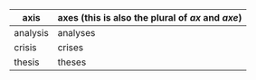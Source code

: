 
| axis     | axes (this is also the plural of _ax_ and _axe_) |
| -------- | ------------------------------------------------ |
| analysis | analyses                                         |
| crisis   | crises                                           |
| thesis   | theses                                           |
